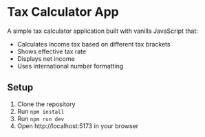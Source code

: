 # Tax Calculator App

A simple tax calculator application built with vanilla JavaScript that:
- Calculates income tax based on different tax brackets
- Shows effective tax rate
- Displays net income
- Uses international number formatting

## Setup
1. Clone the repository
2. Run `npm install`
3. Run `npm run dev`
4. Open http://localhost:5173 in your browser